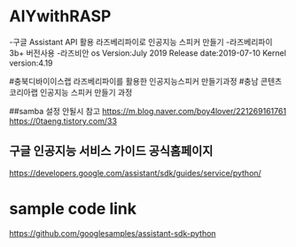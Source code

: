 # AIYwithRASP
-구글 Assistant API 활용 라즈베리파이로 인공지능 스피커 만들기
-라즈베리파이 3b+ 버전사용
-라즈비안 os 
 Version:July 2019
 Release date:2019-07-10
 Kernel version:4.19


#충북디바이이스랩 라즈베리파이를 활용한 인공지능스피커 만들기과정
#충남 콘텐츠코리아랩 인공지능 스피커 만들기 과정



##samba 설정 안될시 참고
https://m.blog.naver.com/boy4lover/221269161761
https://0taeng.tistory.com/33


## 구글 인공지능 서비스 가이드 공식홈페이지

https://developers.google.com/assistant/sdk/guides/service/python/


# sample code link
https://github.com/googlesamples/assistant-sdk-python
